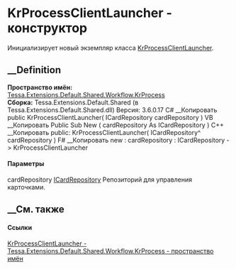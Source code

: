 # KrProcessClientLauncher - конструктор
Инициализирует новый экземпляр класса
[KrProcessClientLauncher](T_Tessa_Extensions_Default_Shared_Workflow_KrProcess_KrProcessClientLauncher.htm).
## __Definition
 **Пространство имён:**
[Tessa.Extensions.Default.Shared.Workflow.KrProcess](N_Tessa_Extensions_Default_Shared_Workflow_KrProcess.htm)  
 **Сборка:** Tessa.Extensions.Default.Shared (в
Tessa.Extensions.Default.Shared.dll) Версия: 3.6.0.17
C# __Копировать
     public KrProcessClientLauncher(
    	ICardRepository cardRepository
    )
VB __Копировать
     Public Sub New ( 
    	cardRepository As ICardRepository
    )
C++ __Копировать
     public:
    KrProcessClientLauncher(
    	ICardRepository^ cardRepository
    )
F# __Копировать
     new : 
            cardRepository : ICardRepository -> KrProcessClientLauncher
#### Параметры
cardRepository [ICardRepository](T_Tessa_Cards_ICardRepository.htm)
    Репозиторий для управления карточками.
##  __См. также
#### Ссылки
[KrProcessClientLauncher -
](T_Tessa_Extensions_Default_Shared_Workflow_KrProcess_KrProcessClientLauncher.htm)
[Tessa.Extensions.Default.Shared.Workflow.KrProcess - пространство
имён](N_Tessa_Extensions_Default_Shared_Workflow_KrProcess.htm)
